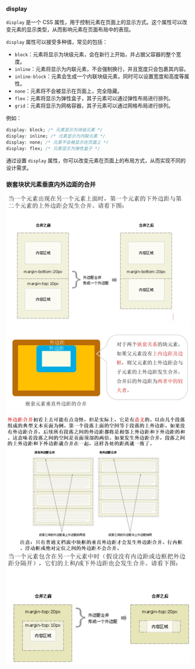### display
`display` 是一个 CSS 属性，用于控制元素在页面上的显示方式。这个属性可以改变元素的显示类型，从而影响元素在页面布局中的表现。

`display` 属性可以接受多种值，常见的包括：

- `block`：元素将显示为块级元素，会在新行上开始，并占据父容器的整个宽度。
- `inline`：元素将显示为内联元素，不会强制换行，并且宽度只会包裹其内容。
- `inline-block`：元素会生成一个内联块级元素，同时可以设置宽度和高度等属性。
- `none`：元素将不会被显示在页面上，完全隐藏。
- `flex`：元素将显示为弹性盒子，其子元素可以通过弹性布局进行排列。
- `grid`：元素将显示为网格容器，其子元素可以通过网格布局进行排列。

例如：

```css
display: block; /* 元素显示为块级元素 */
display: inline; /* 元素显示为内联元素 */
display: none; /* 元素不会被显示在页面上 */
display: flex; /* 元素显示为弹性盒子 */
```

通过设置 `display` 属性，你可以改变元素在页面上的布局方式，从而实现不同的设计需求。

### 嵌套块状元素垂直内外边距的合并
![输入图片说明](/imgs/2024-05-15/pJ0clsVMiBsFBKVE.jpeg)
![输入图片说明](/imgs/2024-05-15/Yij9M807WqqLxCVz.jpeg)
![输入图片说明](/imgs/2024-05-15/rsfYitYK0aq2CjRR.jpeg)
![输入图片说明](/imgs/2024-05-15/S9cyf5IWZ57NwEwZ.jpeg)

<!--stackedit_data:
eyJoaXN0b3J5IjpbLTI0OTc1NDI4MCwxOTM3MTE5MjBdfQ==
-->